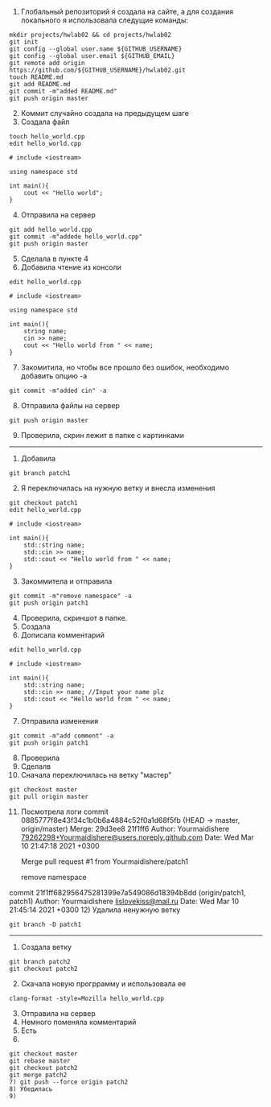 1) Глобальный репозиторий я создала на сайте, а для создания локального я использовала следущие команды:
```
mkdir projects/hwlab02 && cd projects/hwlab02
git init
git config --global user.name ${GITHUB_USERNAME}
git config --global user.email ${GITHUB_EMAIL}
git remote add origin https://github.com/${GITHUB_USERNAME}/hwlab02.git
touch README.md
git add README.md
git commit -m"added README.md"
git push origin master
```

2) Коммит  случайно создала на предыдущем шаге
3) Создала файл
```
touch hello_world.cpp
edit hello_world.cpp
```

    # include <iostream>

    using namespace std

    int main(){
        cout << "Hello world";
    }
4) Отправила на сервер
```
git add hello_world.cpp
git commit -m"addede hello_world.cpp"
git push origin master
```
5) Сделала в пункте 4
6) Добавила чтение из консоли
```
edit hello_world.cpp
```
    # include <iostream>

    using namespace std

    int main(){
        string name;
        cin >> name;
        cout << "Hello world from " << name;
    }
7) Закомитила, но чтобы все прошло без ошибок, необходимо добавить опцию -а
```
git commit -m"added cin" -a
```
8) Отправила файлы на сервер
```
git push origin master
```
9) Проверила, скрин лежит в папке с картинками

---

1) Добавила 
```
git branch patch1
```
2) Я переключилась на нужную ветку и внесла изменения
```
git checkout patch1
edit hello_world.cpp
```
    # include <iostream>

    int main(){
        std::string name;
        std::cin >> name;
        std::cout << "Hello world from " << name;
    }
3) Закоммитела и отправила
```
git commit -m"remove namespace" -a
git push origin patch1
```
4) Проверила, скриншот в папке.
5) Создала
6) Дописала комментарий
```
edit hello_world.cpp
```
    # include <iostream>

    int main(){
        std::string name;
        std::cin >> name; //Input your name plz
        std::cout << "Hello world from " << name;
    }

7) Отправила изменения
```
git commit -m"add comment" -a
git push origin patch1
```
8) Проверила
9) Сделалв
10) Сначала переключилась на ветку "мастер"
```
git checkout master
git pull origin master
```
11) Посмотрела логи
commit 0885777f8e43f34c1b0b6a4884c52f0a1d68f5fb (HEAD -> master, origin/master)
Merge: 29d3ee8 21f1ff6
Author: Yourmaidishere <79262298+Yourmaidishere@users.noreply.github.com>
Date:   Wed Mar 10 21:47:18 2021 +0300

    Merge pull request #1 from Yourmaidishere/patch1
    
    remove namespace

commit 21f1ff682956475281399e7a549086d18394b8dd (origin/patch1, patch1)
Author: Yourmaidishere <lislovekiss@mail.ru>
Date:   Wed Mar 10 21:45:14 2021 +0300
12) Удалила ненужную ветку
```
git branch -D patch1 
```


---

1) Создала ветку
```
git branch patch2
git checkout patch2
```
2) Скачала новую прогррамму и использовала ее
```
clang-format -style=Mozilla hello_world.cpp
```
3) Отправила на сервер
4) Немного поменяла комментарий
5) Есть 
6)
```
git checkout master
git rebase master
git checkout patch2
git merge patch2
7) git push --force origin patch2
8) Убедилась
9) 
